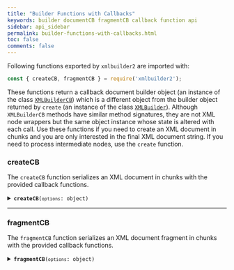 ```yaml
---
title: "Builder Functions with Callbacks"
keywords: builder documentCB fragmentCB callback function api
sidebar: api_sidebar
permalink: builder-functions-with-callbacks.html
toc: false
comments: false
---
```


Following functions exported by `xmlbuilder2` are imported with:
```js
const { createCB, fragmentCB } = require('xmlbuilder2');
```

These functions return a callback document builder object (an instance of the class [`XMLBuilderCB`](https://github.com/oozcitak/xmlbuilder2/blob/master/src/callback/XMLBuilderCBImpl.ts)) which is a different object from the builder object returned by `create` (an instance of the class [`XMLBuilder`](https://github.com/oozcitak/xmlbuilder2/blob/master/src/builder/XMLBuilderImpl.ts)). Although `XMLBuilderCB` methods have similar method signatures, they are not XML node wrappers but the same  object instance whose state is altered with each call. Use these functions if you need to create an XML document in chunks and you are only interested in the final XML document string. If you need to process intermediate nodes, use the `create` function.

### createCB
The `createCB` function serializes an XML document in chunks with the provided callback functions.

<details markdown="1">
<summary><code><strong>createCB</strong>(<code>options</code>: object)</code></summary>
<br/>

* `options` - builder options and callback functions

```js
const { createCB } = require('xmlbuilder2');
const { promises } = require('fs)';

const filename = 'path/to/output/file';
const outFile = await promises.open(filename, 'w');

const xmlBuilder = createCB({ 
  data: async (chunk) => await outFile.write(chunk),
  end: async () => await outFile.close(),
  prettyPrint: true
});

xmlBuilder.ele("root")
  .ele("foo").up()
  .ele("bar").att("fizz", "buzz").up()
  .end();
```
```xml
<root>
  <foo/>
  <bar fizz="buzz"/>
</root>
```

</details>

___

### fragmentCB
The `fragmentCB` function serializes an XML document fragment in chunks with the provided callback functions.

<details markdown="1">
<summary><code><strong>fragmentCB</strong>(<code>options</code>: object)</code></summary>
<br/>

* `options` - builder options and callback functions

```js
const { fragmentCB } = require('xmlbuilder2');
const { promises } = require('fs)';

const filename = 'path/to/output/file';
const outFile = await promises.open(filename, 'w');

const xmlBuilder = fragmentCB({ 
  data: async (chunk) => await outFile.write(chunk),
  end: async () => await outFile.close(),
  prettyPrint: true
});

xmlBuilder.ele("foo").up()
  .ele("foo").att("fizz", "buzz").up()
  .ele("foo").up()
  .end();
```
```xml
<foo/>
<foo fizz="buzz"/>
<foo/>
```

</details>
